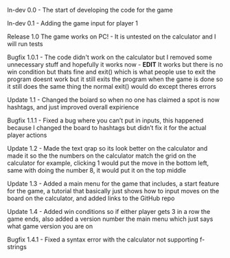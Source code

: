 In-dev 0.0
    - The start of developing the code for the game

In-dev 0.1
    - Adding the game input for player 1

Release 1.0
    The game works on PC!
    - It is untested on the calculator and I will run tests

Bugfix 1.0.1
    - The code didn't work on the calculator but I removed some unnecessary stuff and hopefully it works now
    - **EDIT** It works but there is no win condition but thats fine and exit() which is what people use to exit the program doesnt work but it still exits the program when the game is done so it still does the same thing the normal exit() would do except theres errors

Update 1.1
    - Changed the boiard so when no one has claimed a spot is now hashtags, and just improved overall expirience

Bugfix 1.1.1
    - Fixed a bug where you can’t put in inputs, this happened because I changed the board to hashtags but didn’t fix it for the actual player actions

Update 1.2
    - Made the text qrap so its look better on the calculator and made it so the the numbers on the calculator match the grid on the calculator for example, clicking 1 would put the move in the bottom left, same with doing the number 8, it would put it on the top middle

Update 1.3
    - Added a main menu for the game that includes, a start feature for the game, a tutorial that basically just shows how to input moves on the board on the calculator, and added links to the GitHub repo

Update 1.4
    - Added win conditions so if either player gets 3 in a row the game ends, also added a version number the main menu which just says what game version you are on

Bugfix 1.4.1
    - Fixed a syntax error with the calculator not supporting f-strings